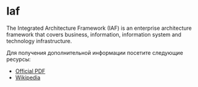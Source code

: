 # Iaf

The Integrated Architecture Framework (IAF) is an enterprise architecture framework that covers business, information, information system and technology infrastructure.

Для получения дополнительной информации посетите следующие ресурсы:

- [Official PDF](https://www.capgemini.com/wp-content/uploads/2018/03/architecture-for-the-information-age.pdf)
- [Wikipedia](https://en.wikipedia.org/wiki/Integrated_Architecture_Framework)
